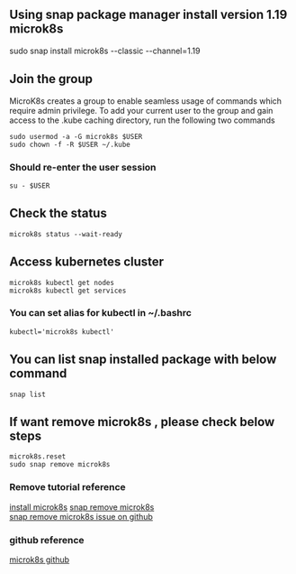 ## Using snap package manager install version 1.19 microk8s
sudo snap install microk8s --classic --channel=1.19

## Join the group
MicroK8s creates a group to enable seamless usage of commands which require admin privilege. To add your current user to the group and gain access to the .kube caching directory, run the following two commands
```
sudo usermod -a -G microk8s $USER
sudo chown -f -R $USER ~/.kube
```
### Should re-enter the user session
```
su - $USER
```

## Check the status
```
microk8s status --wait-ready
```

## Access kubernetes cluster
```
microk8s kubectl get nodes
microk8s kubectl get services
```
### You can set alias for kubectl in ~/.bashrc
```
kubectl='microk8s kubectl'
```

## You can list snap installed package with below command
```
snap list
```
## If want remove microk8s , please check below steps
```
microk8s.reset
sudo snap remove microk8s
```
### Remove tutorial reference
[install microk8s](https://microk8s.io/)
[snap remove microk8s](https://codefresh.io/kubernetes-tutorial/local-kubernetes-linux-minikube-vs-microk8s/)   
[snap remove microk8s issue on github](https://github.com/ubuntu/microk8s/issues/58)

### github reference
[microk8s github](https://github.com/ubuntu/microk8s)
